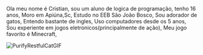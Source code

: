 Ola meu nome é Cristian, sou um aluno de logica de programação, tenho 16 anos,
Moro em Apiúna,Sc,
Estudo no EEB São João Bosco,
Sou adorador de gatos,
Entendo bastante de ingles,
Uso computadores desde os 5 anos,
Sou experiente em jogos eletronicos(principalmente de ação),
Meu jogo favorito é Minecraft,





![PurifyRestfulCatGIF](https://github.com/CristianUller/CristianUller/assets/166440161/a6260c37-bfbb-42b1-93b7-da4d2c1bd087)



